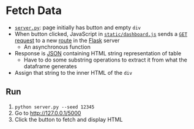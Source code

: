 # Fetch Data

-   [`server.py`](./server.py): page initially has button and empty `div`
-   When button clicked, JavaScript in [`static/dashboard.js`](static/dashboard.js)
    sends a [`GET`](g:http-get) [request](g:http-request) to a new [route](g:route) in the [Flask][flask] server
    -   An asynchronous function
-   Response is [JSON](g:json) containing HTML string representation of table
    -   Have to do some substring operations to extract it from what the dataframe generates
-   Assign that string to the inner HTML of the `div`

## Run

1.  `python server.py --seed 12345`
1.  Go to <http://127.0.0.1/5000>
1.  Click the button to fetch and display HTML

[flask]: https://flask.palletsprojects.com/
